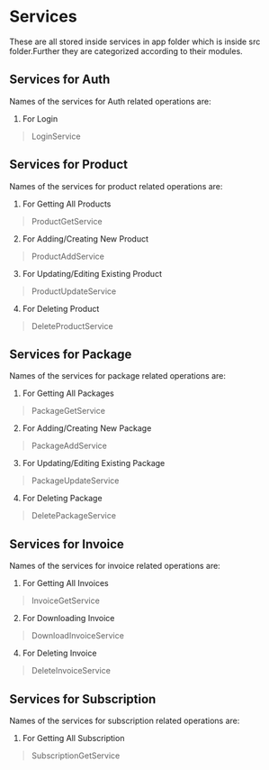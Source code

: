 # Services
These are all stored inside services in app folder which is inside src folder.Further they are categorized according to their modules.

## Services for Auth
Names of the services for Auth related operations are:
1. For Login
> LoginService

## Services for Product
Names of the services for product related operations are:
1. For Getting All Products
> ProductGetService

2. For Adding/Creating New Product
> ProductAddService

3. For Updating/Editing Existing Product
> ProductUpdateService

4. For Deleting Product
> DeleteProductService

## Services for Package
Names of the services for package related operations are:
1. For Getting All Packages
> PackageGetService

2. For Adding/Creating New Package
> PackageAddService

3. For Updating/Editing Existing Package
> PackageUpdateService

4. For Deleting Package
> DeletePackageService

## Services for Invoice
Names of the services for invoice related operations are:
1. For Getting All Invoices
> InvoiceGetService

2. For Downloading Invoice
> DownloadInvoiceService

4. For Deleting Invoice
> DeleteInvoiceService

## Services for Subscription
Names of the services for subscription related operations are:
1. For Getting All Subscription
> SubscriptionGetService

